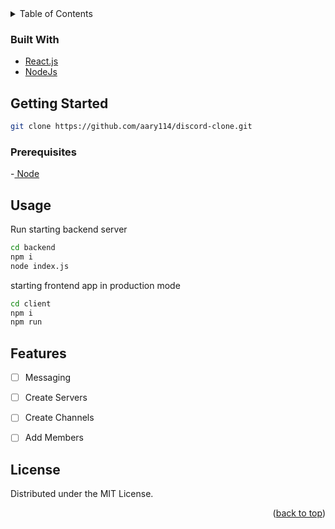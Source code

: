 <div id="top"></div>

<!-- TABLE OF CONTENTS -->
<details>
  <summary>Table of Contents</summary>
  <ol>
    <li>
      <ul>
        <li><a href="#built-with">Built With</a></li>
      </ul>
    </li>
    <li>
      <a href="#getting-started">Getting Started</a>
      <ul>
        <li><a href="#prerequisites">Prerequisites</a></li>
      </ul>
    </li>
    <li><a href="#usage">Usage</a></li>
    <li><a href="#roadmap">Features</a></li>
    <li><a href="#contributing">Contributing</a></li>
    <li><a href="#license">License</a></li>
  </ol>
</details>

### Built With

* [React.js](https://reactjs.org/)
* [NodeJs](https://nodejs.org/en/)

## Getting Started

```sh 
git clone https://github.com/aary114/discord-clone.git
```

### Prerequisites

-[ Node ](https://nodejs.org/en/)

## Usage

Run
starting backend server
```sh
cd backend
npm i
node index.js
```
starting frontend app in production mode
```sh
cd client
npm i
npm run
```
<!-- optional if you want to run your own peerjs server then change

starting peerjs server
```sh
cd backend
npm i -g peer
peerjs --port 3001
``` -->
## Features

- [ ] Messaging
- [ ] Create Servers
- [ ] Create Channels
- [ ] Add Members


<!-- CONTRIBUTING -->
<!-- ## Contributing

Contributions are what make the open source community such an amazing place to learn, inspire, and create. Any contributions you make are **greatly appreciated**.

If you have a suggestion that would make this better, please fork the repo and create a pull request. You can also simply open an issue with the tag "enhancement".
Don't forget to give the project a star! Thanks again!

1. Fork the Project
2. Create your Feature Branch (`git checkout -b feature/AmazingFeature`)
3. Commit your Changes (`git commit -m 'Add some AmazingFeature'`)
4. Push to the Branch (`git push origin feature/AmazingFeature`)
5. Open a Pull Request -->

<!-- LICENSE -->
## License

Distributed under the MIT License. 
<!-- See `LICENSE.txt` for more information. -->
<!-- Project Link: [https://github.com/github_username/repo_name](https://github.com/github_username/repo_name) -->

<p align="right">(<a href="#top">back to top</a>)</p>